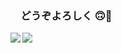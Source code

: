 ### 　どうぞよろしく 🙃🦑



<img align="left" src="https://github-readme-stats.vercel.app/api/top-langs/?username=taikicoco&layout=compact&hide=jupyter%20notebook" />


<img align="left" src="https://github-readme-stats.vercel.app/api?username=taikicoco" />

<!--


- 🔭 I’m currently working on ...
- 🌱 I’m currently learning ...
- 👯 I’m looking to collaborate on ...
- 🤔 I’m looking for help with ...
- 💬 Ask me about ...
- 📫 How to reach me: ...
- 😄 Pronouns: ...
- ⚡ Fun fact: ...
-->
